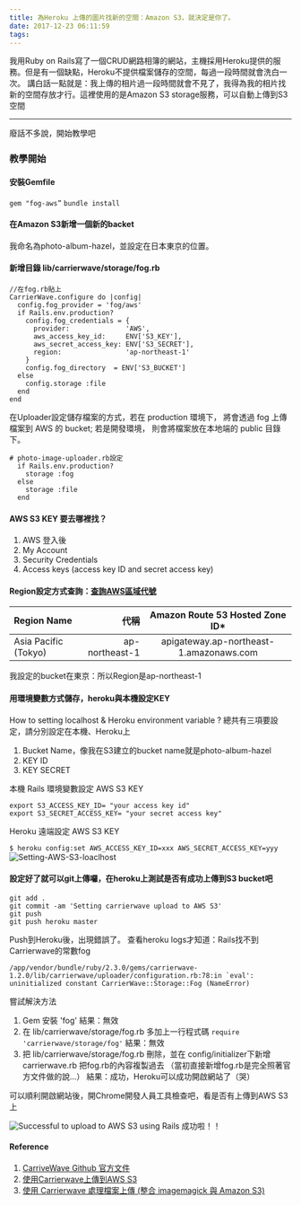 ```yaml
---
title: 為Heroku 上傳的圖片找新的空間：Amazon S3，就決定是你了。
date: 2017-12-23 06:11:59
tags:
---
```

我用Ruby on Rails寫了一個CRUD網路相簿的網站，主機採用Heroku提供的服務。但是有一個缺點，Heroku不提供檔案儲存的空間，每過一段時間就會洗白一次。
講白話一點就是：我上傳的相片過一段時間就會不見了，我得為我的相片找新的空間存放才行。這裡使用的是Amazon S3 storage服務，可以自動上傳到S3空間

----------
廢話不多說，開始教學吧
### 教學開始
#### 安裝Gemfile
`gem "fog-aws”`
`bundle install`

#### 在Amazon S3新增一個新的backet
我命名為photo-album-hazel，並設定在日本東京的位置。

#### 新增目錄 lib/carrierwave/storage/fog.rb

```
//在fog.rb貼上
CarrierWave.configure do |config|
  config.fog_provider = 'fog/aws' 
  if Rails.env.production?
    config.fog_credentials = {
      provider:              'AWS',
      aws_access_key_id:     ENV['S3_KEY'],
      aws_secret_access_key: ENV['S3_SECRET'],
      region:                'ap-northeast-1'
    }
    config.fog_directory  = ENV['S3_BUCKET']
  else
    config.storage :file
  end
end
```

在Uploader設定儲存檔案的方式，若在 production 環境下， 將會透過 fog 上傳檔案到 AWS 的 bucket; 若是開發環境， 則會將檔案放在本地端的 public 目錄下。


```
# photo-image-uploader.rb設定
  if Rails.env.production?
    storage :fog
  else
    storage :file
  end
```


#### AWS S3 KEY 要去哪裡找？
1. AWS 登入後
2. My Account
3. Security Credentials
4.  Access keys (access key ID and secret access key)



#### Region設定方式查詢：[查詢AWS區域代號](http://docs.aws.amazon.com/general/latest/gr/rande.html "查詢AWS區域代號")

| Region Name    |     代稱 |   Amazon Route 53 Hosted Zone ID*   |
| :-------- | --------:| :------: |
| Asia Pacific (Tokyo)     |   ap-northeast-1  |  apigateway.ap-northeast-1.amazonaws.com   |

我設定的bucket在東京：所以Region是ap-northeast-1


#### 用環境變數方式儲存，heroku與本機設定KEY
How to setting localhost & Heroku environment variable ?
總共有三項要設定，請分別設定在本機、Heroku上
1. Bucket Name，像我在S3建立的bucket name就是photo-album-hazel
2. KEY ID
3. KEY SECRET

本機 Rails 環境變數設定 AWS S3 KEY

```
export S3_ACCESS_KEY_ID= "your access key id"
export S3_SECRET_ACCESS_KEY= "your secret access key"
```

Heroku 遠端設定 AWS S3 KEY

`$ heroku config:set AWS_ACCESS_KEY_ID=xxx AWS_SECRET_ACCESS_KEY=yyy`
![Setting-AWS-S3-loaclhost](https://s3-ap-northeast-1.amazonaws.com/hazel-wordpress/wp-content/uploads/2017/12/23163331/setting-aws-s3-1024x356.png)

#### 設定好了就可以git上傳囉，在heroku上測試是否有成功上傳到S3 bucket吧

```
git add .
git commit -am 'Setting carrierwave upload to AWS S3'
git push
git push heroku master
```

Push到Heroku後，出現錯誤了。
查看heroku logs才知道：Rails找不到Carrierwave的常數fog

```
/app/vendor/bundle/ruby/2.3.0/gems/carrierwave-1.2.0/lib/carrierwave/uploader/configuration.rb:78:in `eval': uninitialized constant CarrierWave::Storage::Fog (NameError)
```
嘗試解決方法
1. Gem 安裝 'fog'
結果：無效
2. 在 lib/carrierwave/storage/fog.rb 多加上一行程式碼
`require 'carrierwave/storage/fog'`
結果：無效
3. 把 lib/carrierwave/storage/fog.rb 刪除，並在 config/initializer下新增 carrierwave.rb
把fog.rb的內容複製過去
（當初直接新增fog.rb是完全照著官方文件做的說...）
結果：成功，Heroku可以成功開啟網站了（哭）

可以順利開啟網站後，開Chrome開發人員工具檢查吧，看是否有上傳到AWS S3上

![Successful to upload to AWS S3 using Rails](https://s3-ap-northeast-1.amazonaws.com/hazel-wordpress/wp-content/uploads/2017/12/23163310/s3-sample.jpg)
成功啦！！

#### Reference
1. [CarriveWave Github 官方文件](https://github.com/carrierwaveuploader/carrierwave#uploading-files-from-a-remote-location)
2. [使用Carrierwave上傳到AWS S3](http://tsaith.github.io/shi-yong-carrierwave-shang-chuan-dang-an-dao-aws-s3.html)
3. [使用 Carrierwave 處理檔案上傳 (整合 imagemagick 與 Amazon S3)](http://rubyist.marsz.tw/blog/2012-01-10/carrierwave-guides-with-amazon-s3-and-imagemagick-integration/)
